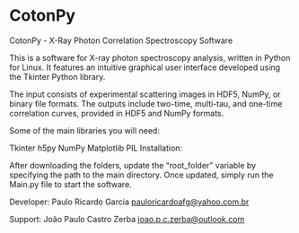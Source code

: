 # CotonPy
CotonPy - X-Ray Photon Correlation Spectroscopy Software

This is a software for X-ray photon spectroscopy analysis, written in Python for Linux. It features an intuitive graphical user interface developed using the Tkinter Python library.

The input consists of experimental scattering images in HDF5, NumPy, or binary file formats. The outputs include two-time, multi-tau, and one-time correlation curves, provided in HDF5 and NumPy formats.

Some of the main libraries you will need:

Tkinter
h5py
NumPy
Matplotlib
PIL
Installation:

After downloading the folders, update the “root_folder” variable by specifying the path to the main directory. Once updated, simply run the Main.py file to start the software.

Developer: Paulo Ricardo Garcia <pauloricardoafg@yahoo.com.br>

Support: João Paulo Castro Zerba <joao.p.c.zerba@outlook.com>
